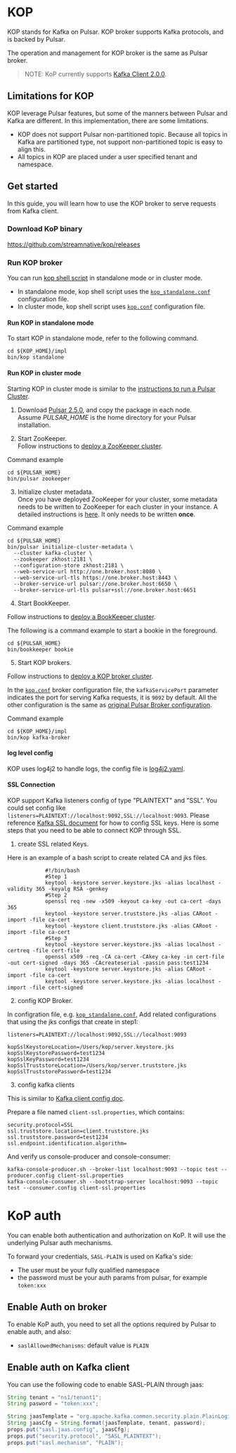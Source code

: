 # KOP

KOP stands for Kafka on Pulsar. KOP broker supports Kafka protocols, and is backed by Pulsar.

The operation and management for KOP broker is the same as Pulsar broker.

> NOTE: KoP currently supports [Kafka Client 2.0.0](https://kafka.apache.org/20/documentation.html).

## Limitations for KOP

KOP leverage Pulsar features, but some of the manners between Pulsar and Kafka are different. In this implementation, there are some limitations.

- KOP does not support Pulsar non-partitioned topic. Because all topics in Kafka are partitioned type, not support non-partitioned topic is easy to align this.
- All topics in KOP are placed under a user specified tenant and namespace. 

## Get started

In this guide, you will learn how to use the KOP broker to serve requests from Kafka client.

### Download KoP binary

https://github.com/streamnative/kop/releases

### Run KOP broker

You can run [kop shell script](https://github.com/streamnative/kop/blob/master/impl/bin/kop) in standalone mode or in cluster mode.

- In standalone mode, kop shell script uses the [`kop_standalone.conf`](https://github.com/streamnative/kop/blob/master/impl/conf/kop_standalone.conf) configuration file.
- In cluster mode, kop shell script uses [`kop.conf`](https://github.com/streamnative/kop/blob/master/impl/conf/kop.conf) configuration file.

#### Run KOP in standalone mode
To start KOP in standalone mode, refer to the following command.

```access transformers
cd ${KOP_HOME}/impl
bin/kop standalone
```

#### Run KOP in cluster mode

Starting KOP in cluster mode is similar to the [instructions to run a Pulsar Cluster](http://pulsar.apache.org/docs/en/deploy-bare-metal/).

1. Download [Pulsar 2.5.0](http://pulsar.apache.org/en/download/), and copy the package in each node.  
   Assume *PULSAR_HOME* is the home directory for your Pulsar installation.

2. Start ZooKeeper.  
Follow instructions to [deploy a ZooKeeper cluster](http://pulsar.apache.org/docs/en/deploy-bare-metal/#deploying-a-zookeeper-cluster).

Command example

```access transformers
cd ${PULSAR_HOME}
bin/pulsar zookeeper
```

3. Initialize cluster metadata.  
Once you have deployed ZooKeeper for your cluster, some metadata needs to be written to ZooKeeper for each cluster in your instance. 
A detailed instructions is [here](http://pulsar.apache.org/docs/en/deploy-bare-metal/#initializing-cluster-metadata).
It only needs to be written **once**. 

Command example

```access transformers
cd ${PULSAR_HOME}
bin/pulsar initialize-cluster-metadata \                    
  --cluster kafka-cluster \
  --zookeeper zkhost:2181 \
  --configuration-store zkhost:2181 \
  --web-service-url http://one.broker.host:8080 \
  --web-service-url-tls https://one.broker.host:8443 \
  --broker-service-url pulsar://one.broker.host:6650 \
  --broker-service-url-tls pulsar+ssl://one.broker.host:6651
```

4. Start BookKeeper.

Follow instructions to [deploy a BookKeeper cluster](http://pulsar.apache.org/docs/en/deploy-bare-metal/#deploying-a-bookkeeper-cluster).

The following is a command example to start a bookie in the foreground.

```access transformers
cd ${PULSAR_HOME}
bin/bookkeeper bookie  
```

5. Start KOP brokers.

Follow instructions to [deploy a KOP broker cluster](http://pulsar.apache.org/docs/en/deploy-bare-metal/#deploying-pulsar-brokers).

In the [`kop.conf`](https://github.com/streamnative/kop/blob/master/impl/conf/kop.conf) broker configuration file, the `kafkaServicePort` parameter indicates the port for serving Kafka requests, it is `9092` by default. All the other configuration is the same as [original Pulsar Broker configuration](http://pulsar.apache.org/docs/en/deploy-bare-metal/#configuring-brokers).

Command example

```access transformers
cd ${KOP_HOME}/impl
bin/kop kafka-broker
```

#### log level config

KOP uses log4j2 to handle logs, the config file is [log4j2.yaml](https://github.com/streamnative/kop/blob/master/impl/conf/log4j2.yaml).

#### SSL Connection

KOP support Kafka listeners config of type "PLAINTEXT" and "SSL". 
You could set config like `listeners=PLAINTEXT://localhost:9092,SSL://localhost:9093`. 
Please reference [Kafka SSL document](https://kafka.apache.org/documentation/#security_ssl) for how to config SSL keys.
Here is some steps that you need to be able to connect KOP through SSL.

1. create SSL related Keys.

Here is an example of a bash script to create related CA and jks files.
```access transformers
            #!/bin/bash
            #Step 1
            keytool -keystore server.keystore.jks -alias localhost -validity 365 -keyalg RSA -genkey
            #Step 2
            openssl req -new -x509 -keyout ca-key -out ca-cert -days 365
            keytool -keystore server.truststore.jks -alias CARoot -import -file ca-cert
            keytool -keystore client.truststore.jks -alias CARoot -import -file ca-cert
            #Step 3
            keytool -keystore server.keystore.jks -alias localhost -certreq -file cert-file
            openssl x509 -req -CA ca-cert -CAkey ca-key -in cert-file -out cert-signed -days 365 -CAcreateserial -passin pass:test1234
            keytool -keystore server.keystore.jks -alias CARoot -import -file ca-cert
            keytool -keystore server.keystore.jks -alias localhost -import -file cert-signed
```

2. config KOP Broker.

In configration file, e.g. [`kop_standalone.conf`](https://github.com/streamnative/kop/blob/master/conf/kop_standalone.conf),
Add related configurations that using the jks configs that create in step1:
```access transformers
listeners=PLAINTEXT://localhost:9092,SSL://localhost:9093

kopSslKeystoreLocation=/Users/kop/server.keystore.jks
kopSslKeystorePassword=test1234
kopSslKeyPassword=test1234
kopSslTruststoreLocation=/Users/kop/server.truststore.jks
kopSslTruststorePassword=test1234
```

3. config kafka clients

This is similar to [Kafka client config doc](https://kafka.apache.org/documentation/#security_configclients).

Prepare a file named `client-ssl.properties`, which contains:
```
security.protocol=SSL
ssl.truststore.location=client.truststore.jks
ssl.truststore.password=test1234
ssl.endpoint.identification.algorithm=
```

And verify us console-producer and console-consumer:
```access transformers
kafka-console-producer.sh --broker-list localhost:9093 --topic test --producer.config client-ssl.properties
kafka-console-consumer.sh --bootstrap-server localhost:9093 --topic test --consumer.config client-ssl.properties
```

# KoP auth

You can enable both authentication and authorization on KoP. It will use the underlying Pulsar auth mechanisms.

To forward your credentials, `SASL-PLAIN` is used on Kafka's side:

* The user must be your fully qualified namespace
* the password must be your auth params from pulsar, for example `token:xxx`

## Enable Auth on broker

To enable KoP auth, you need to set all the options required by Pulsar to enable auth, and also:

*  `saslAllowedMechanisms`: default value is `PLAIN`

## Enable auth on Kafka client

You can use the following code to enable SASL-PLAIN through jaas:
```java
String tenant = "ns1/tenant1";
String pasword = "token:xxx";

String jaasTemplate = "org.apache.kafka.common.security.plain.PlainLoginModule required username=\"%s\" password=\"%s\";";
String jaasCfg = String.format(jaasTemplate, tenant, password);
props.put("sasl.jaas.config", jaasCfg);
props.put("security.protocol", "SASL_PLAINTEXT");
props.put("sasl.mechanism", "PLAIN");

```
